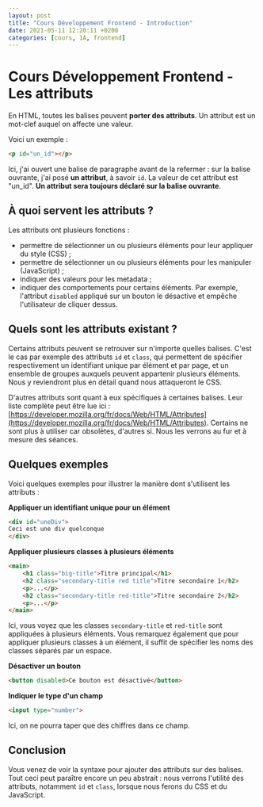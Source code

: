 ```yaml
---
layout: post
title: "Cours Développement Frontend - Introduction"
date: 2021-05-11 12:20:11 +0200
categories: [cours, 1A, frontend]
---
```


 # Cours Développement Frontend - Les attributs
 En HTML, toutes les balises peuvent **porter des attributs**. Un attribut est un mot-clef auquel on affecte une valeur.

Voici un exemple :

```html
<p id="un_id"></p>
```

Ici, j'ai ouvert une balise de paragraphe avant de la refermer : sur la balise ouvrante, j'ai posé **un attribut**, à savoir `id`. La valeur de cet attribut est "un_id".
**Un attribut sera toujours déclaré sur la balise ouvrante**.

## À quoi servent les attributs ?
Les attributs ont plusieurs fonctions :

- permettre de sélectionner un ou plusieurs éléments pour leur appliquer du style (CSS) ;
- permettre de sélectionner un ou plusieurs éléments pour les manipuler (JavaScript) ;
- indiquer des valeurs pour les metadata ;
- indiquer des comportements pour certains éléments. Par exemple, l'attribut `disabled` appliqué sur un bouton le désactive et empêche l'utilisateur de cliquer dessus.

## Quels sont les attributs existant ?

Certains attributs peuvent se retrouver sur n'importe quelles balises. C'est le cas par exemple des attributs `id` et `class`, qui permettent de spécifier respectivement un identifiant unique par élément et par page, et un ensemble de groupes auxquels peuvent appartenir plusieurs éléments. Nous y reviendront plus en détail quand nous attaqueront le CSS.

D'autres attributs sont quant à eux spécifiques à certaines balises. Leur liste complète peut être lue ici : [https://developer.mozilla.org/fr/docs/Web/HTML/Attributes](https://developer.mozilla.org/fr/docs/Web/HTML/Attributes). 
Certains ne sont plus à utiliser car obsolètes, d'autres si. Nous les verrons au fur et à mesure des séances.

## Quelques exemples

Voici quelques exemples pour illustrer la manière dont s'utilisent les attributs :

**Appliquer un identifiant unique pour un élément**
```html
<div id="uneDiv">
Ceci est une div quelconque
</div>
```

**Appliquer plusieurs classes à plusieurs éléments**
```html
<main>
	<h1 class="big-title">Titre principal</h1>
	<h2 class="secondary-title red title">Titre secondaire 1</h2>
	<p>...</p>
	<h2 class="secondary-title red-title">Titre secondaire 2</h2>
	<p>...</p>
</main>
```
Ici, vous voyez que les classes `secondary-title` et `red-title` sont appliquées à plusieurs éléments. Vous remarquez également que pour appliquer plusieurs classes à un élément, il suffit de spécifier les noms des classes séparés par un espace.

**Désactiver un bouton**
```html
<button disabled>Ce bouton est désactivé</button>
```

**Indiquer le type d'un champ**
```html
<input type="number">
```
Ici, on ne pourra taper que des chiffres dans ce champ.


## Conclusion

Vous venez de voir la syntaxe pour ajouter des attributs sur des balises. Tout ceci peut paraître encore un peu abstrait : nous verrons l'utilité des attributs, notamment `id` et `class`, lorsque nous ferons du CSS et du JavaScript.
